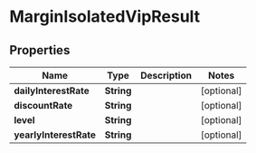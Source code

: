 

# MarginIsolatedVipResult


## Properties

| Name | Type | Description | Notes |
|------------ | ------------- | ------------- | -------------|
|**dailyInterestRate** | **String** |  |  [optional] |
|**discountRate** | **String** |  |  [optional] |
|**level** | **String** |  |  [optional] |
|**yearlyInterestRate** | **String** |  |  [optional] |



